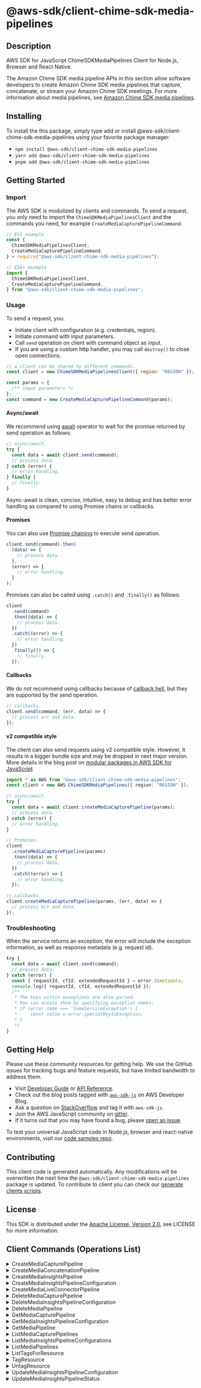 <!-- generated file, do not edit directly -->

# @aws-sdk/client-chime-sdk-media-pipelines

## Description

AWS SDK for JavaScript ChimeSDKMediaPipelines Client for Node.js, Browser and React Native.

<p>The Amazon Chime SDK media pipeline APIs in this section allow software developers to
create Amazon Chime SDK media pipelines that capture, concatenate, or stream your Amazon Chime SDK meetings. For more information about media pipelines, see <a href="https://docs.aws.amazon.com/chime-sdk/latest/APIReference/API_Operations_Amazon_Chime_SDK_Media_Pipelines.html">Amazon Chime SDK media pipelines</a>. </p>

## Installing

To install the this package, simply type add or install @aws-sdk/client-chime-sdk-media-pipelines
using your favorite package manager:

- `npm install @aws-sdk/client-chime-sdk-media-pipelines`
- `yarn add @aws-sdk/client-chime-sdk-media-pipelines`
- `pnpm add @aws-sdk/client-chime-sdk-media-pipelines`

## Getting Started

### Import

The AWS SDK is modulized by clients and commands.
To send a request, you only need to import the `ChimeSDKMediaPipelinesClient` and
the commands you need, for example `CreateMediaCapturePipelineCommand`:

```js
// ES5 example
const {
  ChimeSDKMediaPipelinesClient,
  CreateMediaCapturePipelineCommand,
} = require("@aws-sdk/client-chime-sdk-media-pipelines");
```

```ts
// ES6+ example
import {
  ChimeSDKMediaPipelinesClient,
  CreateMediaCapturePipelineCommand,
} from "@aws-sdk/client-chime-sdk-media-pipelines";
```

### Usage

To send a request, you:

- Initiate client with configuration (e.g. credentials, region).
- Initiate command with input parameters.
- Call `send` operation on client with command object as input.
- If you are using a custom http handler, you may call `destroy()` to close open connections.

```js
// a client can be shared by different commands.
const client = new ChimeSDKMediaPipelinesClient({ region: "REGION" });

const params = {
  /** input parameters */
};
const command = new CreateMediaCapturePipelineCommand(params);
```

#### Async/await

We recommend using [await](https://developer.mozilla.org/en-US/docs/Web/JavaScript/Reference/Operators/await)
operator to wait for the promise returned by send operation as follows:

```js
// async/await.
try {
  const data = await client.send(command);
  // process data.
} catch (error) {
  // error handling.
} finally {
  // finally.
}
```

Async-await is clean, concise, intuitive, easy to debug and has better error handling
as compared to using Promise chains or callbacks.

#### Promises

You can also use [Promise chaining](https://developer.mozilla.org/en-US/docs/Web/JavaScript/Guide/Using_promises#chaining)
to execute send operation.

```js
client.send(command).then(
  (data) => {
    // process data.
  },
  (error) => {
    // error handling.
  }
);
```

Promises can also be called using `.catch()` and `.finally()` as follows:

```js
client
  .send(command)
  .then((data) => {
    // process data.
  })
  .catch((error) => {
    // error handling.
  })
  .finally(() => {
    // finally.
  });
```

#### Callbacks

We do not recommend using callbacks because of [callback hell](http://callbackhell.com/),
but they are supported by the send operation.

```js
// callbacks.
client.send(command, (err, data) => {
  // process err and data.
});
```

#### v2 compatible style

The client can also send requests using v2 compatible style.
However, it results in a bigger bundle size and may be dropped in next major version. More details in the blog post
on [modular packages in AWS SDK for JavaScript](https://aws.amazon.com/blogs/developer/modular-packages-in-aws-sdk-for-javascript/)

```ts
import * as AWS from "@aws-sdk/client-chime-sdk-media-pipelines";
const client = new AWS.ChimeSDKMediaPipelines({ region: "REGION" });

// async/await.
try {
  const data = await client.createMediaCapturePipeline(params);
  // process data.
} catch (error) {
  // error handling.
}

// Promises.
client
  .createMediaCapturePipeline(params)
  .then((data) => {
    // process data.
  })
  .catch((error) => {
    // error handling.
  });

// callbacks.
client.createMediaCapturePipeline(params, (err, data) => {
  // process err and data.
});
```

### Troubleshooting

When the service returns an exception, the error will include the exception information,
as well as response metadata (e.g. request id).

```js
try {
  const data = await client.send(command);
  // process data.
} catch (error) {
  const { requestId, cfId, extendedRequestId } = error.$$metadata;
  console.log({ requestId, cfId, extendedRequestId });
  /**
   * The keys within exceptions are also parsed.
   * You can access them by specifying exception names:
   * if (error.name === 'SomeServiceException') {
   *     const value = error.specialKeyInException;
   * }
   */
}
```

## Getting Help

Please use these community resources for getting help.
We use the GitHub issues for tracking bugs and feature requests, but have limited bandwidth to address them.

- Visit [Developer Guide](https://docs.aws.amazon.com/sdk-for-javascript/v3/developer-guide/welcome.html)
  or [API Reference](https://docs.aws.amazon.com/AWSJavaScriptSDK/v3/latest/index.html).
- Check out the blog posts tagged with [`aws-sdk-js`](https://aws.amazon.com/blogs/developer/tag/aws-sdk-js/)
  on AWS Developer Blog.
- Ask a question on [StackOverflow](https://stackoverflow.com/questions/tagged/aws-sdk-js) and tag it with `aws-sdk-js`.
- Join the AWS JavaScript community on [gitter](https://gitter.im/aws/aws-sdk-js-v3).
- If it turns out that you may have found a bug, please [open an issue](https://github.com/aws/aws-sdk-js-v3/issues/new/choose).

To test your universal JavaScript code in Node.js, browser and react-native environments,
visit our [code samples repo](https://github.com/aws-samples/aws-sdk-js-tests).

## Contributing

This client code is generated automatically. Any modifications will be overwritten the next time the `@aws-sdk/client-chime-sdk-media-pipelines` package is updated.
To contribute to client you can check our [generate clients scripts](https://github.com/aws/aws-sdk-js-v3/tree/main/scripts/generate-clients).

## License

This SDK is distributed under the
[Apache License, Version 2.0](http://www.apache.org/licenses/LICENSE-2.0),
see LICENSE for more information.

## Client Commands (Operations List)

<details>
<summary>
CreateMediaCapturePipeline
</summary>

[Command API Reference](https://docs.aws.amazon.com/AWSJavaScriptSDK/v3/latest/clients/client-chime-sdk-media-pipelines/classes/createmediacapturepipelinecommand.html) / [Input](https://docs.aws.amazon.com/AWSJavaScriptSDK/v3/latest/clients/client-chime-sdk-media-pipelines/interfaces/createmediacapturepipelinecommandinput.html) / [Output](https://docs.aws.amazon.com/AWSJavaScriptSDK/v3/latest/clients/client-chime-sdk-media-pipelines/interfaces/createmediacapturepipelinecommandoutput.html)

</details>
<details>
<summary>
CreateMediaConcatenationPipeline
</summary>

[Command API Reference](https://docs.aws.amazon.com/AWSJavaScriptSDK/v3/latest/clients/client-chime-sdk-media-pipelines/classes/createmediaconcatenationpipelinecommand.html) / [Input](https://docs.aws.amazon.com/AWSJavaScriptSDK/v3/latest/clients/client-chime-sdk-media-pipelines/interfaces/createmediaconcatenationpipelinecommandinput.html) / [Output](https://docs.aws.amazon.com/AWSJavaScriptSDK/v3/latest/clients/client-chime-sdk-media-pipelines/interfaces/createmediaconcatenationpipelinecommandoutput.html)

</details>
<details>
<summary>
CreateMediaInsightsPipeline
</summary>

[Command API Reference](https://docs.aws.amazon.com/AWSJavaScriptSDK/v3/latest/clients/client-chime-sdk-media-pipelines/classes/createmediainsightspipelinecommand.html) / [Input](https://docs.aws.amazon.com/AWSJavaScriptSDK/v3/latest/clients/client-chime-sdk-media-pipelines/interfaces/createmediainsightspipelinecommandinput.html) / [Output](https://docs.aws.amazon.com/AWSJavaScriptSDK/v3/latest/clients/client-chime-sdk-media-pipelines/interfaces/createmediainsightspipelinecommandoutput.html)

</details>
<details>
<summary>
CreateMediaInsightsPipelineConfiguration
</summary>

[Command API Reference](https://docs.aws.amazon.com/AWSJavaScriptSDK/v3/latest/clients/client-chime-sdk-media-pipelines/classes/createmediainsightspipelineconfigurationcommand.html) / [Input](https://docs.aws.amazon.com/AWSJavaScriptSDK/v3/latest/clients/client-chime-sdk-media-pipelines/interfaces/createmediainsightspipelineconfigurationcommandinput.html) / [Output](https://docs.aws.amazon.com/AWSJavaScriptSDK/v3/latest/clients/client-chime-sdk-media-pipelines/interfaces/createmediainsightspipelineconfigurationcommandoutput.html)

</details>
<details>
<summary>
CreateMediaLiveConnectorPipeline
</summary>

[Command API Reference](https://docs.aws.amazon.com/AWSJavaScriptSDK/v3/latest/clients/client-chime-sdk-media-pipelines/classes/createmedialiveconnectorpipelinecommand.html) / [Input](https://docs.aws.amazon.com/AWSJavaScriptSDK/v3/latest/clients/client-chime-sdk-media-pipelines/interfaces/createmedialiveconnectorpipelinecommandinput.html) / [Output](https://docs.aws.amazon.com/AWSJavaScriptSDK/v3/latest/clients/client-chime-sdk-media-pipelines/interfaces/createmedialiveconnectorpipelinecommandoutput.html)

</details>
<details>
<summary>
DeleteMediaCapturePipeline
</summary>

[Command API Reference](https://docs.aws.amazon.com/AWSJavaScriptSDK/v3/latest/clients/client-chime-sdk-media-pipelines/classes/deletemediacapturepipelinecommand.html) / [Input](https://docs.aws.amazon.com/AWSJavaScriptSDK/v3/latest/clients/client-chime-sdk-media-pipelines/interfaces/deletemediacapturepipelinecommandinput.html) / [Output](https://docs.aws.amazon.com/AWSJavaScriptSDK/v3/latest/clients/client-chime-sdk-media-pipelines/interfaces/deletemediacapturepipelinecommandoutput.html)

</details>
<details>
<summary>
DeleteMediaInsightsPipelineConfiguration
</summary>

[Command API Reference](https://docs.aws.amazon.com/AWSJavaScriptSDK/v3/latest/clients/client-chime-sdk-media-pipelines/classes/deletemediainsightspipelineconfigurationcommand.html) / [Input](https://docs.aws.amazon.com/AWSJavaScriptSDK/v3/latest/clients/client-chime-sdk-media-pipelines/interfaces/deletemediainsightspipelineconfigurationcommandinput.html) / [Output](https://docs.aws.amazon.com/AWSJavaScriptSDK/v3/latest/clients/client-chime-sdk-media-pipelines/interfaces/deletemediainsightspipelineconfigurationcommandoutput.html)

</details>
<details>
<summary>
DeleteMediaPipeline
</summary>

[Command API Reference](https://docs.aws.amazon.com/AWSJavaScriptSDK/v3/latest/clients/client-chime-sdk-media-pipelines/classes/deletemediapipelinecommand.html) / [Input](https://docs.aws.amazon.com/AWSJavaScriptSDK/v3/latest/clients/client-chime-sdk-media-pipelines/interfaces/deletemediapipelinecommandinput.html) / [Output](https://docs.aws.amazon.com/AWSJavaScriptSDK/v3/latest/clients/client-chime-sdk-media-pipelines/interfaces/deletemediapipelinecommandoutput.html)

</details>
<details>
<summary>
GetMediaCapturePipeline
</summary>

[Command API Reference](https://docs.aws.amazon.com/AWSJavaScriptSDK/v3/latest/clients/client-chime-sdk-media-pipelines/classes/getmediacapturepipelinecommand.html) / [Input](https://docs.aws.amazon.com/AWSJavaScriptSDK/v3/latest/clients/client-chime-sdk-media-pipelines/interfaces/getmediacapturepipelinecommandinput.html) / [Output](https://docs.aws.amazon.com/AWSJavaScriptSDK/v3/latest/clients/client-chime-sdk-media-pipelines/interfaces/getmediacapturepipelinecommandoutput.html)

</details>
<details>
<summary>
GetMediaInsightsPipelineConfiguration
</summary>

[Command API Reference](https://docs.aws.amazon.com/AWSJavaScriptSDK/v3/latest/clients/client-chime-sdk-media-pipelines/classes/getmediainsightspipelineconfigurationcommand.html) / [Input](https://docs.aws.amazon.com/AWSJavaScriptSDK/v3/latest/clients/client-chime-sdk-media-pipelines/interfaces/getmediainsightspipelineconfigurationcommandinput.html) / [Output](https://docs.aws.amazon.com/AWSJavaScriptSDK/v3/latest/clients/client-chime-sdk-media-pipelines/interfaces/getmediainsightspipelineconfigurationcommandoutput.html)

</details>
<details>
<summary>
GetMediaPipeline
</summary>

[Command API Reference](https://docs.aws.amazon.com/AWSJavaScriptSDK/v3/latest/clients/client-chime-sdk-media-pipelines/classes/getmediapipelinecommand.html) / [Input](https://docs.aws.amazon.com/AWSJavaScriptSDK/v3/latest/clients/client-chime-sdk-media-pipelines/interfaces/getmediapipelinecommandinput.html) / [Output](https://docs.aws.amazon.com/AWSJavaScriptSDK/v3/latest/clients/client-chime-sdk-media-pipelines/interfaces/getmediapipelinecommandoutput.html)

</details>
<details>
<summary>
ListMediaCapturePipelines
</summary>

[Command API Reference](https://docs.aws.amazon.com/AWSJavaScriptSDK/v3/latest/clients/client-chime-sdk-media-pipelines/classes/listmediacapturepipelinescommand.html) / [Input](https://docs.aws.amazon.com/AWSJavaScriptSDK/v3/latest/clients/client-chime-sdk-media-pipelines/interfaces/listmediacapturepipelinescommandinput.html) / [Output](https://docs.aws.amazon.com/AWSJavaScriptSDK/v3/latest/clients/client-chime-sdk-media-pipelines/interfaces/listmediacapturepipelinescommandoutput.html)

</details>
<details>
<summary>
ListMediaInsightsPipelineConfigurations
</summary>

[Command API Reference](https://docs.aws.amazon.com/AWSJavaScriptSDK/v3/latest/clients/client-chime-sdk-media-pipelines/classes/listmediainsightspipelineconfigurationscommand.html) / [Input](https://docs.aws.amazon.com/AWSJavaScriptSDK/v3/latest/clients/client-chime-sdk-media-pipelines/interfaces/listmediainsightspipelineconfigurationscommandinput.html) / [Output](https://docs.aws.amazon.com/AWSJavaScriptSDK/v3/latest/clients/client-chime-sdk-media-pipelines/interfaces/listmediainsightspipelineconfigurationscommandoutput.html)

</details>
<details>
<summary>
ListMediaPipelines
</summary>

[Command API Reference](https://docs.aws.amazon.com/AWSJavaScriptSDK/v3/latest/clients/client-chime-sdk-media-pipelines/classes/listmediapipelinescommand.html) / [Input](https://docs.aws.amazon.com/AWSJavaScriptSDK/v3/latest/clients/client-chime-sdk-media-pipelines/interfaces/listmediapipelinescommandinput.html) / [Output](https://docs.aws.amazon.com/AWSJavaScriptSDK/v3/latest/clients/client-chime-sdk-media-pipelines/interfaces/listmediapipelinescommandoutput.html)

</details>
<details>
<summary>
ListTagsForResource
</summary>

[Command API Reference](https://docs.aws.amazon.com/AWSJavaScriptSDK/v3/latest/clients/client-chime-sdk-media-pipelines/classes/listtagsforresourcecommand.html) / [Input](https://docs.aws.amazon.com/AWSJavaScriptSDK/v3/latest/clients/client-chime-sdk-media-pipelines/interfaces/listtagsforresourcecommandinput.html) / [Output](https://docs.aws.amazon.com/AWSJavaScriptSDK/v3/latest/clients/client-chime-sdk-media-pipelines/interfaces/listtagsforresourcecommandoutput.html)

</details>
<details>
<summary>
TagResource
</summary>

[Command API Reference](https://docs.aws.amazon.com/AWSJavaScriptSDK/v3/latest/clients/client-chime-sdk-media-pipelines/classes/tagresourcecommand.html) / [Input](https://docs.aws.amazon.com/AWSJavaScriptSDK/v3/latest/clients/client-chime-sdk-media-pipelines/interfaces/tagresourcecommandinput.html) / [Output](https://docs.aws.amazon.com/AWSJavaScriptSDK/v3/latest/clients/client-chime-sdk-media-pipelines/interfaces/tagresourcecommandoutput.html)

</details>
<details>
<summary>
UntagResource
</summary>

[Command API Reference](https://docs.aws.amazon.com/AWSJavaScriptSDK/v3/latest/clients/client-chime-sdk-media-pipelines/classes/untagresourcecommand.html) / [Input](https://docs.aws.amazon.com/AWSJavaScriptSDK/v3/latest/clients/client-chime-sdk-media-pipelines/interfaces/untagresourcecommandinput.html) / [Output](https://docs.aws.amazon.com/AWSJavaScriptSDK/v3/latest/clients/client-chime-sdk-media-pipelines/interfaces/untagresourcecommandoutput.html)

</details>
<details>
<summary>
UpdateMediaInsightsPipelineConfiguration
</summary>

[Command API Reference](https://docs.aws.amazon.com/AWSJavaScriptSDK/v3/latest/clients/client-chime-sdk-media-pipelines/classes/updatemediainsightspipelineconfigurationcommand.html) / [Input](https://docs.aws.amazon.com/AWSJavaScriptSDK/v3/latest/clients/client-chime-sdk-media-pipelines/interfaces/updatemediainsightspipelineconfigurationcommandinput.html) / [Output](https://docs.aws.amazon.com/AWSJavaScriptSDK/v3/latest/clients/client-chime-sdk-media-pipelines/interfaces/updatemediainsightspipelineconfigurationcommandoutput.html)

</details>
<details>
<summary>
UpdateMediaInsightsPipelineStatus
</summary>

[Command API Reference](https://docs.aws.amazon.com/AWSJavaScriptSDK/v3/latest/clients/client-chime-sdk-media-pipelines/classes/updatemediainsightspipelinestatuscommand.html) / [Input](https://docs.aws.amazon.com/AWSJavaScriptSDK/v3/latest/clients/client-chime-sdk-media-pipelines/interfaces/updatemediainsightspipelinestatuscommandinput.html) / [Output](https://docs.aws.amazon.com/AWSJavaScriptSDK/v3/latest/clients/client-chime-sdk-media-pipelines/interfaces/updatemediainsightspipelinestatuscommandoutput.html)

</details>
